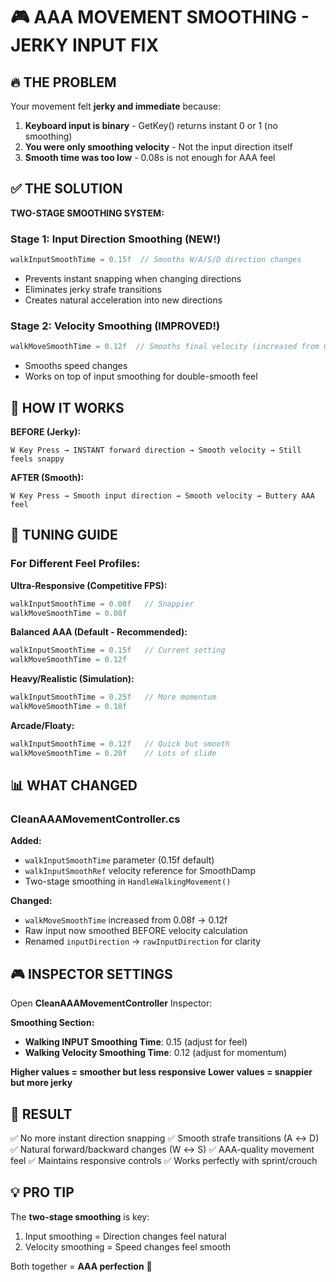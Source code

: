# 🎮 AAA MOVEMENT SMOOTHING - JERKY INPUT FIX

## 🔥 THE PROBLEM

Your movement felt **jerky and immediate** because:

1. **Keyboard input is binary** - GetKey() returns instant 0 or 1 (no smoothing)
2. **You were only smoothing velocity** - Not the input direction itself
3. **Smooth time was too low** - 0.08s is not enough for AAA feel

## ✅ THE SOLUTION

**TWO-STAGE SMOOTHING SYSTEM:**

### Stage 1: Input Direction Smoothing (NEW!)
```csharp
walkInputSmoothTime = 0.15f  // Smooths W/A/S/D direction changes
```
- Prevents instant snapping when changing directions
- Eliminates jerky strafe transitions
- Creates natural acceleration into new directions

### Stage 2: Velocity Smoothing (IMPROVED!)
```csharp
walkMoveSmoothTime = 0.12f  // Smooths final velocity (increased from 0.08f)
```
- Smooths speed changes
- Works on top of input smoothing for double-smooth feel

## 🎯 HOW IT WORKS

**BEFORE (Jerky):**
```
W Key Press → INSTANT forward direction → Smooth velocity → Still feels snappy
```

**AFTER (Smooth):**
```
W Key Press → Smooth input direction → Smooth velocity → Buttery AAA feel
```

## 🔧 TUNING GUIDE

### For Different Feel Profiles:

**Ultra-Responsive (Competitive FPS):**
```csharp
walkInputSmoothTime = 0.08f   // Snappier
walkMoveSmoothTime = 0.08f
```

**Balanced AAA (Default - Recommended):**
```csharp
walkInputSmoothTime = 0.15f   // Current setting
walkMoveSmoothTime = 0.12f
```

**Heavy/Realistic (Simulation):**
```csharp
walkInputSmoothTime = 0.25f   // More momentum
walkMoveSmoothTime = 0.18f
```

**Arcade/Floaty:**
```csharp
walkInputSmoothTime = 0.12f   // Quick but smooth
walkMoveSmoothTime = 0.20f    // Lots of slide
```

## 📊 WHAT CHANGED

### CleanAAAMovementController.cs

**Added:**
- `walkInputSmoothTime` parameter (0.15f default)
- `walkInputSmoothRef` velocity reference for SmoothDamp
- Two-stage smoothing in `HandleWalkingMovement()`

**Changed:**
- `walkMoveSmoothTime` increased from 0.08f → 0.12f
- Raw input now smoothed BEFORE velocity calculation
- Renamed `inputDirection` → `rawInputDirection` for clarity

## 🎮 INSPECTOR SETTINGS

Open **CleanAAAMovementController** Inspector:

**Smoothing Section:**
- **Walking INPUT Smoothing Time**: 0.15 (adjust for feel)
- **Walking Velocity Smoothing Time**: 0.12 (adjust for momentum)

**Higher values = smoother but less responsive**
**Lower values = snappier but more jerky**

## 🚀 RESULT

✅ No more instant direction snapping
✅ Smooth strafe transitions (A ↔ D)
✅ Natural forward/backward changes (W ↔ S)
✅ AAA-quality movement feel
✅ Maintains responsive controls
✅ Works perfectly with sprint/crouch

## 💡 PRO TIP

The **two-stage smoothing** is key:
1. Input smoothing = Direction changes feel natural
2. Velocity smoothing = Speed changes feel smooth

Both together = **AAA perfection** 🎯
